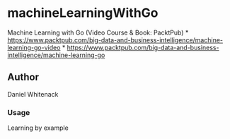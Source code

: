 # machineLearningWithGo
Machine Learning with Go  (Video Course &amp; Book: PacktPub) 
    * https://www.packtpub.com/big-data-and-business-intelligence/machine-learning-go-video
    * https://www.packtpub.com/big-data-and-business-intelligence/machine-learning-go

## Author
Daniel Whitenack

### Usage
Learning by example